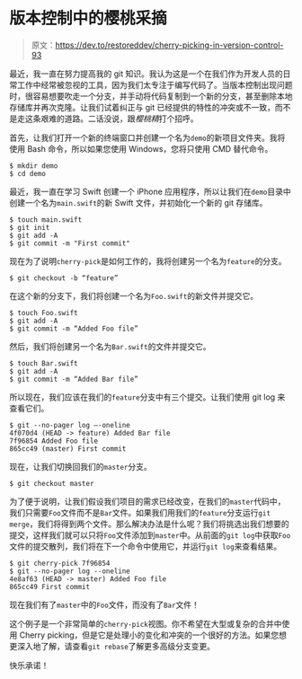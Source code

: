 # 版本控制中的樱桃采摘

> 原文：<https://dev.to/restoreddev/cherry-picking-in-version-control-93>

最近，我一直在努力提高我的 git 知识。我认为这是一个在我们作为开发人员的日常工作中经常被忽视的工具，因为我们太专注于编写代码了。当版本控制出现问题时，很容易想要吹走一个分支，并手动将代码复制到一个新的分支，甚至删除本地存储库并再次克隆。让我们试着纠正与 git 已经提供的特性的冲突或不一致，而不是走这条艰难的道路。二话没说，跟*樱桃精*打个招呼。

首先，让我们打开一个新的终端窗口并创建一个名为`demo`的新项目文件夹。我将使用 Bash 命令，所以如果您使用 Windows，您将只使用 CMD 替代命令。

```
$ mkdir demo
$ cd demo 
```

最近，我一直在学习 Swift 创建一个 iPhone 应用程序，所以让我们在`demo`目录中创建一个名为`main.swift`的新 Swift 文件，并初始化一个新的 git 存储库。

```
$ touch main.swift
$ git init
$ git add -A
$ git commit -m "First commit" 
```

现在为了说明`cherry-pick`是如何工作的，我将创建另一个名为`feature`的分支。

```
$ git checkout -b “feature” 
```

在这个新的分支下，我们将创建一个名为`Foo.swift`的新文件并提交它。

```
$ touch Foo.swift
$ git add -A
$ git commit -m “Added Foo file” 
```

然后，我们将创建另一个名为`Bar.swift`的文件并提交它。

```
$ touch Bar.swift
$ git add -A
$ git commit -m “Added Bar file” 
```

所以现在，我们应该在我们的`feature`分支中有三个提交。让我们使用 git log 来查看它们。

```
$ git --no-pager log —-oneline
4f070d4 (HEAD -> feature) Added Bar file
7f96854 Added Foo file
865cc49 (master) First commit 
```

现在，让我们切换回我们的`master`分支。

```
$ git checkout master 
```

为了便于说明，让我们假设我们项目的需求已经改变，在我们的`master`代码中，我们只需要`Foo`文件而不是`Bar`文件。如果我们用我们的`feature`分支运行`git merge`，我们将得到两个文件。那么解决办法是什么呢？我们将挑选出我们想要的提交，这样我们就可以只将`Foo`文件添加到`master`中。从前面的`git log`中获取`Foo`文件的提交散列，我们将在下一个命令中使用它，并运行`git log`来查看结果。

```
$ git cherry-pick 7f96854
$ git --no-pager log --oneline
4e8af63 (HEAD -> master) Added Foo file
865cc49 First commit 
```

现在我们有了`master`中的`Foo`文件，而没有了`Bar`文件！

这个例子是一个非常简单的`cherry-pick`视图。你不希望在大型或复杂的合并中使用 Cherry picking，但是它是处理小的变化和冲突的一个很好的方法。如果您想更深入地了解，请查看`git rebase`了解更多高级分支变更。

快乐承诺！